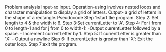 Problem analysis
Input-no input.
Operation-using involves nested loops and character manipulation to display a grid of letters.
Output- a grid of letters in the shape of a rectangle.
Pseudocode
Step 1:start the program.
Step 2: Set length to 4 & the width to 6.
Step 3:Set currentLetter to 'A'.
Step 4: For i from 0 to length-1 and for j from 0 to width-1: -Output currentLetter followed by a space. - Increment currentLetter by 1.
Step 5: If currentLetter is greater than 'X' - Output a newline
Step 6: If currentLetter is greater than 'X': Exit the outer loop. Step 7:exit the program.
